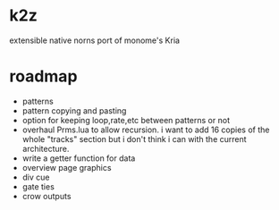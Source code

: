 # k2z
extensible native norns port of monome's Kria

# roadmap
* patterns
* pattern copying and pasting
* option for keeping loop,rate,etc between patterns or not
* overhaul Prms.lua to allow recursion. i want to add 16 copies of the whole "tracks" section but i don't think i can with the current architecture.
* write a getter function for data
* overview page graphics
* div cue
* gate ties
* crow outputs
